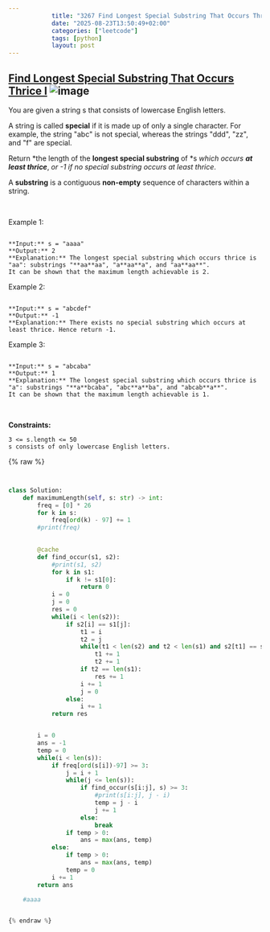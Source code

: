 ```yaml
---
            title: "3267 Find Longest Special Substring That Occurs Thrice I"
            date: "2025-08-23T13:50:49+02:00"
            categories: ["leetcode"]
            tags: [python]
            layout: post
---
```

            
## [Find Longest Special Substring That Occurs Thrice I](https://leetcode.com/problems/find-longest-special-substring-that-occurs-thrice-i) ![image](https://img.shields.io/badge/Difficulty-Medium-orange)

You are given a string s that consists of lowercase English letters.

A string is called **special** if it is made up of only a single character. For example, the string "abc" is not special, whereas the strings "ddd", "zz", and "f" are special.

Return *the length of the **longest special substring** of *s *which occurs **at least thrice***, *or *-1* if no special substring occurs at least thrice*.

A **substring** is a contiguous **non-empty** sequence of characters within a string.

 

Example 1:

```

**Input:** s = "aaaa"
**Output:** 2
**Explanation:** The longest special substring which occurs thrice is "aa": substrings "**aa**aa", "a**aa**a", and "aa**aa**".
It can be shown that the maximum length achievable is 2.

```

Example 2:

```

**Input:** s = "abcdef"
**Output:** -1
**Explanation:** There exists no special substring which occurs at least thrice. Hence return -1.

```

Example 3:

```

**Input:** s = "abcaba"
**Output:** 1
**Explanation:** The longest special substring which occurs thrice is "a": substrings "**a**bcaba", "abc**a**ba", and "abcab**a**".
It can be shown that the maximum length achievable is 1.

```

 

**Constraints:**

	3 <= s.length <= 50
	s consists of only lowercase English letters.

{% raw %}


```python


class Solution:
    def maximumLength(self, s: str) -> int:
        freq = [0] * 26
        for k in s:
            freq[ord(k) - 97] += 1
        #print(freq)
        

        @cache
        def find_occur(s1, s2):
            #print(s1, s2)
            for k in s1:
                if k != s1[0]:
                    return 0
            i = 0
            j = 0
            res = 0
            while(i < len(s2)):
                if s2[i] == s1[j]:
                    t1 = i
                    t2 = j
                    while(t1 < len(s2) and t2 < len(s1) and s2[t1] == s1[t2]):
                        t1 += 1
                        t2 += 1
                    if t2 == len(s1):
                        res += 1
                    i += 1
                    j = 0
                else:
                    i += 1
            return res


        i = 0
        ans = -1
        temp = 0
        while(i < len(s)):
            if freq[ord(s[i])-97] >= 3:
                j = i + 1
                while(j <= len(s)):
                    if find_occur(s[i:j], s) >= 3:
                        #print(s[i:j], j - i)
                        temp = j - i
                        j += 1
                    else:
                        break
                if temp > 0:
                    ans = max(ans, temp)
            else:
                if temp > 0:
                    ans = max(ans, temp)
                temp = 0
            i += 1
        return ans 

    #aaaa


{% endraw %}
```
